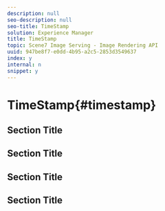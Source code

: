 ```yaml
---
description: null
seo-description: null
seo-title: TimeStamp
solution: Experience Manager
title: TimeStamp
topic: Scene7 Image Serving - Image Rendering API
uuid: 947be8f7-e0dd-4b95-a2c5-2853d3549637
index: y
internal: n
snippet: y
---
```


# TimeStamp{#timestamp}

## Section Title

## Section Title

## Section Title

## Section Title

